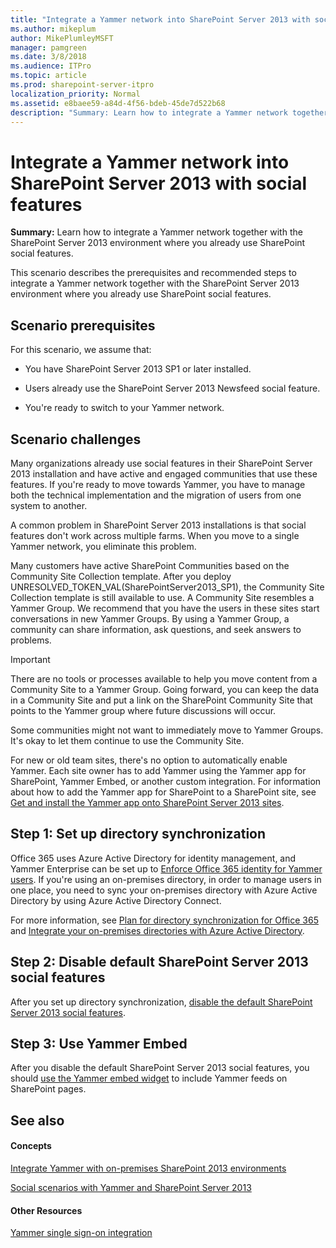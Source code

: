 ```yaml
---
title: "Integrate a Yammer network into SharePoint Server 2013 with social features"
ms.author: mikeplum
author: MikePlumleyMSFT
manager: pamgreen
ms.date: 3/8/2018
ms.audience: ITPro
ms.topic: article
ms.prod: sharepoint-server-itpro
localization_priority: Normal
ms.assetid: e8baee59-a84d-4f56-bdeb-45de7d522b68
description: "Summary: Learn how to integrate a Yammer network together with the SharePoint Server 2013 environment where you already use SharePoint social features."
---
```


# Integrate a Yammer network into SharePoint Server 2013 with social features

 **Summary:** Learn how to integrate a Yammer network together with the SharePoint Server 2013 environment where you already use SharePoint social features. 
  
This scenario describes the prerequisites and recommended steps to integrate a Yammer network together with the SharePoint Server 2013 environment where you already use SharePoint social features.
  
## Scenario prerequisites

For this scenario, we assume that:
  
- You have SharePoint Server 2013 SP1 or later installed.
    
- Users already use the SharePoint Server 2013 Newsfeed social feature.
    
- You're ready to switch to your Yammer network.
    
## Scenario challenges

Many organizations already use social features in their SharePoint Server 2013 installation and have active and engaged communities that use these features. If you're ready to move towards Yammer, you have to manage both the technical implementation and the migration of users from one system to another.
  
A common problem in SharePoint Server 2013 installations is that social features don't work across multiple farms. When you move to a single Yammer network, you eliminate this problem.
  
Many customers have active SharePoint Communities based on the Community Site Collection template. After you deploy UNRESOLVED_TOKEN_VAL(SharePointServer2013_SP1), the Community Site Collection template is still available to use. A Community Site resembles a Yammer Group. We recommend that you have the users in these sites start conversations in new Yammer Groups. By using a Yammer Group, a community can share information, ask questions, and seek answers to problems.
  
> [!IMPORTANT]
> There are no tools or processes available to help you move content from a Community Site to a Yammer Group. Going forward, you can keep the data in a Community Site and put a link on the SharePoint Community Site that points to the Yammer group where future discussions will occur. 
  
Some communities might not want to immediately move to Yammer Groups. It's okay to let them continue to use the Community Site.
  
For new or old team sites, there's no option to automatically enable Yammer. Each site owner has to add Yammer using the Yammer app for SharePoint, Yammer Embed, or another custom integration. For information about how to add the Yammer app for SharePoint to a SharePoint site, see [Get and install the Yammer app onto SharePoint Server 2013 sites](get-and-install-the-yammer-app-onto-sharepoint-server-2013-sites.md).
  
## Step 1: Set up directory synchronization

Office 365 uses Azure Active Directory for identity management, and Yammer Enterprise can be set up to [Enforce Office 365 identity for Yammer users](http://technet.microsoft.com/library/008f940b-6bec-47fc-bcc6-9c6133467562%28Office.14%29.aspx). If you're using an on-premises directory, in order to manage users in one place, you need to sync your on-premises directory with Azure Active Directory by using Azure Active Directory Connect. 
  
For more information, see [Plan for directory synchronization for Office 365](http://technet.microsoft.com/library/d3577c90-dda5-45ca-afb0-370d2889b10f%28Office.14%29.aspx) and [Integrate your on-premises directories with Azure Active Directory](https://go.microsoft.com/fwlink/p/?LinkId=869669).
  
## Step 2: Disable default SharePoint Server 2013 social features

After you set up directory synchronization, [disable the default SharePoint Server 2013 social features](hide-sharepoint-server-2013-social-features.md).
  
## Step 3: Use Yammer Embed

After you disable the default SharePoint Server 2013 social features, you should [use the Yammer embed widget](add-the-yammer-embed-widget-to-a-sharepoint-page.md) to include Yammer feeds on SharePoint pages. 
  
## See also

#### Concepts

[Integrate Yammer with on-premises SharePoint 2013 environments](integrate-yammer-with-on-premises-sharepoint-2013-environments.md)
  
[Social scenarios with Yammer and SharePoint Server 2013](social-scenarios-with-yammer-and-sharepoint-server-2013.md)
#### Other Resources

[Yammer single sign-on integration](https://go.microsoft.com/fwlink/p/?LinkId=402150)

